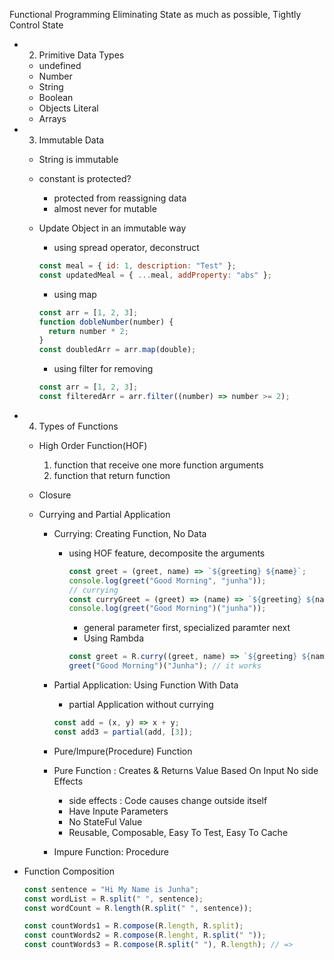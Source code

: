 Functional Programming
Eliminating State as much as possible, Tightly Control State

- 2. Primitive Data Types

  - undefined
  - Number
  - String
  - Boolean
  - Objects Literal
  - Arrays

- 3. Immutable Data

  - String is immutable
  - constant is protected?
    - protected from reassigning data
    - almost never for mutable
  - Update Object in an immutable way

    - using spread operator, deconstruct

    ```javascript
    const meal = { id: 1, description: "Test" };
    const updatedMeal = { ...meal, addProperty: "abs" };
    ```

    - using map

    ```javascript
    const arr = [1, 2, 3];
    function dobleNumber(number) {
      return number * 2;
    }
    const doubledArr = arr.map(double);
    ```

    - using filter for removing

    ```javascript
    const arr = [1, 2, 3];
    const filteredArr = arr.filter((number) => number >= 2);
    ```

- 4. Types of Functions

  - High Order Function(HOF)
    1.  function that receive one more function arguments
    2.  function that return function
  - Closure

  - Currying and Partial Application

    - Currying: Creating Function, No Data

      - using HOF feature, decomposite the arguments

        ```javascript
        const greet = (greet, name) => `${greeting} ${name}`;
        console.log(greet("Good Morning", "junha"));
        // currying
        const curryGreet = (greet) => (name) => `${greeting} ${name}`;
        console.log(greet("Good Morning")("junha"));
        ```

        - general parameter first, specialized paramter next
        - Using Rambda

        ```javascript
        const greet = R.curry((greet, name) => `${greeting} ${name}`);
        greet("Good Morning")("Junha"); // it works
        ```

    - Partial Application: Using Function With Data

      - partial Application without currying

      ```javascript
      const add = (x, y) => x + y;
      const add3 = partial(add, [3]);
      ```

    - Pure/Impure(Procedure) Function
    - Pure Function : Creates & Returns Value Based On Input No side Effects
      - side effects : Code causes change outside itself
      - Have Inpute Parameters
      - No StateFul Value
      - Reusable, Composable, Easy To Test, Easy To Cache
    - Impure Function: Procedure

- Function Composition

  ```javascript
  const sentence = "Hi My Name is Junha";
  const wordList = R.split(" ", sentence);
  const wordCount = R.length(R.split(" ", sentence));

  const countWords1 = R.compose(R.length, R.split);
  const countWords2 = R.compose(R.lenght, R.split(" "));
  const countWords3 = R.compose(R.split(" "), R.length); // =>
  ```
